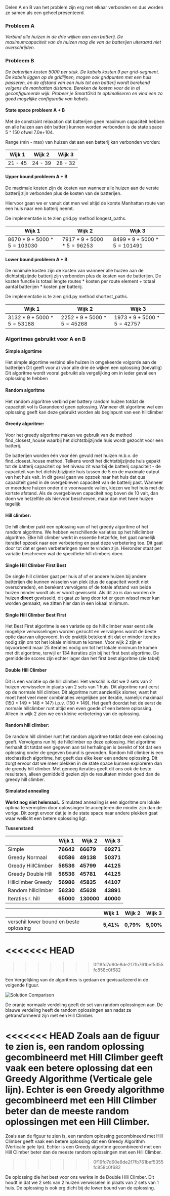 Delen A en B van het problem zijn erg met elkaar verbonden en dus worden ze samen als een geheel presenteerd.

### Probleem A

*Verbind alle huizen in de drie wijken aan een batterij. De maximumcapaciteit van de huizen mag die van de batterijen uiteraard niet overschrijden.*

### Probleem B

*De batterijen kosten 5000 per stuk. De kabels kosten 9 per grid-segment. De kabels liggen op de gridlijnen, mogen ook gridpunten met een huis passeren, en de afstand van een huis tot een batterij wordt berekend volgens de manhattan distance. Bereken de kosten voor de in a) geconfigureerde wijk. Probeer je SmartGrid te optimaliseren en vind een zo goed mogelijke configuratie van kabels.*



#### State space probleem A + B

Met de constraint relaxation dat batterijen geen maximum capaciteit hebben en alle huizen aan één batterij kunnen worden verbonden is de state space 5 ^ 150 ofwel 7.0e+104.

Range (min - max) van huizen dat aan een batterij kan verbonden worden:

| Wijk 1  | Wijk 2  | Wijk 3  |
| ------- | ------- | ------- |
| 21 - 45 | 24 - 39 | 28 - 32 |

#### Upper bound probleem A + B

De maximale kosten zijn de kosten van wanneer alle huizen aan de verste batterij zijn verbonden plus de kosten van de batterijen.

Hiervoor gaan we er vanuit dat men wel altijd de korste Manhattan route van een huis naar een batterij neemt.

De implementatie is te zien grid.py method longest_paths.

| Wijk 1                         | Wijk 2                        | Wijk 3                         |
| ------------------------------ | ----------------------------- | ------------------------------ |
| $8670 * 9 + 5000 * 5 = 103030$ | $7917 * 9 + 5000 * 5 = 96253$ | $8499 * 9 + 5000 * 5 = 101491$ |



#### Lower bound probleem A + B

De minimale kosten zijn de kosten van wanneer alle huizen aan de dichtstbijzijnde batterij zijn verbonden plus de kosten van de batterijen. De kosten functie is totaal lengte routes * kosten per route element + totaal aantal batterijen * kosten per batterij.

De implementatie is te zien grid.py method shortest_paths.

| Wijk 1                        | Wijk 2                        | Wijk 3                        |
| ----------------------------- | ----------------------------- | ----------------------------- |
| $3132 * 9 + 5000 * 5 = 53188$ | $2252 * 9 + 5000 * 5 = 45268$ | $1973 * 9 + 5000 * 5 = 42757$ |



### Algoritmes gebruikt voor A en B

#### Simple algortime

Het simple algortime verbind alle huizen in omgekeerde volgorde aan de batterijen
Dit geeft voor a) voor alle drie de wijken een oplossing (toevallig)
Dit algoritme wordt vooral gebruikt als vergelijking om in ieder geval een oplossing te hebben

#### Random algoritme

Het random algoritme verbind per battery random huizen totdat de capaciteit vol is
Garandeerd geen oplossing.
Wanneer dit algoritme wel een oplossing geeft kan deze gebruikt worden als beginpunt van een hillclimber

#### Greedy algoritme:

Voor het greedy algoritme maken we gebruik van de method find_closest_house waarbij het dichtstbijzijnde huis wordt gezocht voor een batterij.

De batterijen worden één voor één gevuld met huizen m.b.v. de find_closest_house method. Telkens wordt het dichtstbijzijnde huis gepakt tot de batterij capaciteit op het niveau zit waarbij de batterij capaciteit - de capaciteit van het dichtstbijzijnde huis tussen de 5 en de maximale output van het huis valt. In dit geval gaan we opzoek naar het huis dat qua capaciteit goed in de overgebleven capaciteit van de batterij past. Wanneer er meerdere huizen onder die voorwaarde vallen, kiezen we het huis met de kortste afstand. Als de overgebleven capaciteit nog boven de 10 valt, dan doen we hetzelfde als hiervoor beschreven, maar dan met twee huizen tegelijk.

#### Hill climber:

De hill climber pakt een oplossing van of het greedy algoritme of het random algoritme. We hebben verschillende variaties op het hillclimber algoritme. Elke hill climber werkt in essentie hetzelfde, het gaat namelijk iteratief opzoek naar een verbetering en past deze verbetering toe. Dit gaat door tot dat er geen verbeteringen meer te vinden zijn. Hieronder staat per variatie beschreven wat de specifieke hill climbers doen.

#### Single Hill Climber First Best

De single hill climber gaat per huis af of er andere huizen bij andere batterijen die kunnen wisselen van plek (dus de capaciteit wordt niet overschreden), en berekent vervolgens of de totale afstand van beide huizen minder wordt als er wordt gewisseld. Als dit zo is dan worden de huizen **direct** gewisseld, dit gaat zo lang door tot er geen wissel meer kan worden gemaakt, we zitten hier dan in een lokaal minimum.

#### Single Hill Climber Best First

Het Best First algoritme is een variatie op de hill climber waar eerst alle mogelijke verwisselingen worden gezocht en vervolgens wordt de beste optie daarvan uitgevoerd. In de praktijk betekent dit dat er minder iteraties nodig zijn om tot het lokale minimum te komen. Voor wijk 2 zijn er bijvoorbeeld maar 25 iteraties nodig om tot het lokale minimum te komen met dit algoritme, terwijl er 134 iteraties zijn bij het first best algortime. De gemiddelde scores zijn echter lager dan het first best algoritme (zie tabel)

#### Double Hill Climber

Dit is een variatie op de hill climber. Het verschil is dat we 2 sets van 2 huizen verwisselen in plaats van 2 sets van 1 huis. Dit algoritme runt eerst op de normale hill climber. Dit algoritme runt aanzienlijk slomer, want het moet heel veel meer combinaties vergelijken per iteratie, namelijk maximaal (150 * 149 * 148 * 147) i.p.v. (150 * 149). Het geeft doordat het de eerst de normale hillclimber runt altijd een even goede of een betere oplossing. Alleen in wijk 2 zien we een kleine verbetering van de oplossing.

#### Random hill climber:

De random hill climber runt het random algoritme totdat deze een oplossing geeft. Vervolgens run hij de hillclimber op deze oplossing.
Het algoritme herhaalt dit totdat een gegeven aan tal herhalingen is bereikt of tot dat een oplossing onder de gegeven bound is gevonden. Random hill climber is een stochastisch algoritme, het geeft dus elke keer een andere oplossing. Dit zorgt ervoor dat we meer plekken in de state space kunnen exploreren dan de greedy hill climber. Met genoeg iteraties geeft dit ons ook de beste resultaten, alleen gemiddeld gezien zijn de resultaten minder goed dan de greedy hill climber.

#### Simulated annealing

**Werkt nog niet helemaal.**. Simulated annealing is een algoritme om lokale optima te vermijden door oplossingen te accepteren die minder zijn dan de vorige. Dit zorgt ervoor dat je in de state space naar andere plekken gaat waar wellicht een betere oplossing ligt.


**Tussenstand**

|                    | Wijk 1    | Wijk 2    | Wijk 3     |
| ------------------ | --------- | --------- | ---------- |
| Simple             | **76642** | **66679** | **69271**  |
| Greedy Normaal     | **60586** | **49138** | **50371**  |
| Greedy HillClimber | **56536** | **45799** | **44125**  |
| Greedy Double Hill | **56536** | **45781** | **44125**  |
| Hillclimber Greedy | **56986** | **45835** | **44107**  |
| Random hillclimber | **56230** | **45628** | **43891**  |
| Iteraties r. hill  | **65000** | **130000**| **40000**  |

|                                         | Wijk 1    | Wijk 2    | Wijk 3     |
| --------------------------------------- | --------- | --------- | ---------- |
|verschil lower bound en beste oplossing  | **5,41%** | **0,79%** | **5,00%**    |


<<<<<<< HEAD
​									
=======
>>>>>>> 0f19fd7d60e8de2f7fb761bef5355fc858c0f682



Een Vergelijking van de algoritmes is gedaan en gevisualizeerd in de volgende figuur.

![Solution Comparison](https://github.com/ThomasHoed/Heuristieken/blob/master/Documentation/Pictures/Solutions_comparison.png)

De oranje normaale verdeling geeft de set van random oplossingen aan. De blauwe verdeling heeft de random oplossingen aan nadat ze getransformeerd zijn met een Hill Climber.

<<<<<<< HEAD
Zoals aan de figuur te zien is, een random oplossing gecombineerd met Hill Climber geeft vaak een betere oplossing dat een Greedy Algorithme (Verticale gele lijn). Echter is een Greedy algorithme gecombineerd met een Hill Climber beter dan de meeste random oplossingen met een Hill Climber.
=======
Zoals aan de figuur te zien is, een random oplossing gecombineerd met Hill Climber geeft vaak een betere oplossing dat een Greedy Algorithm (Verticale gele lijn). Echter is een Greedy algoritme gecombineerd met een Hill Climber beter dan de meeste random oplossingen met een Hill Climber.
>>>>>>> 0f19fd7d60e8de2f7fb761bef5355fc858c0f682



De oplossing die het best voor ons werkte in de Double Hill Climber. Dit houdt in dat we 2 sets van 2 huizen verwisselen in plaats van 2 sets van 1 huis. De oplossing is ook erg dicht bij de lower bound van de oplossing.

